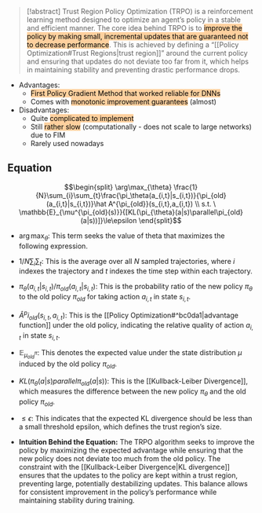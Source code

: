 > [!abstract] 
> Trust Region Policy Optimization (TRPO) is a reinforcement learning method designed to optimize an agent’s policy in a stable and efficient manner. The core idea behind TRPO is to <mark style="background: #FFB86CA6;">improve the policy by making small, incremental updates that are guaranteed not to decrease performance</mark>. This is achieved by defining a “[[Policy Optimization#Trust Regions|trust region]]” around the current policy and ensuring that updates do not deviate too far from it, which helps in maintaining stability and preventing drastic performance drops. 

- Advantages:
	- <mark style="background: #FFB86CA6;">First Policy Gradient Method that worked reliable for DNNs</mark>
	- Comes with <mark style="background: #FFB86CA6;">monotonic improvement guarantees</mark> (almost)
- Disadvantages:
	- Quite <mark style="background: #FFB86CA6;">complicated to implement</mark>
	- Still <mark style="background: #FFB86CA6;">rather slow</mark> (computationally - does not scale to large networks) due to FIM
	- Rarely used nowadays
## Equation
$$\begin{split} \arg\max_{\theta} \frac{1}{N}\sum_{i}\sum_{t}\frac{\pi_\theta(a_{i,t}|s_{i,t})}{\pi_{old}(a_{i,t}|s_{i,t})}\hat A^{\pi_{old}}(s_{i,t},a_{i,t}) \\ s.t. \ \mathbb{E}_{\mu^{\pi_{old}(s)}}{[KL(\pi_{\theta}(a|s)\parallel\pi_{old}(a|s))]}\le\epsilon \end{split}$$
- $\arg \max_\theta$: This term seeks the value of theta that maximizes the following expression.
- $1/N \sum_i \sum_t$: This is the average over all $N$ sampled trajectories, where $i$ indexes the trajectory and $t$ indexes the time step within each trajectory.
- $\pi_\theta(a_{i,t}|s_{i,t})/\pi_{old}(a_{i,t}|s_{i,t})$: This is the probability ratio of the new policy $\pi_\theta$ to the old policy $\pi_{old}$ for taking action $a_{i,t}$ in state $s_{i,t}$.
- $\hat A^pi_{old}(s_{i,t},a_{i,t})$: This is the [[Policy Optimization#^bc0da1|advantage function]] under the old policy, indicating the relative quality of action $a_{i,t}$ in state $s_{i,t}$.
- $\mathbb{E}_{\mu^\pi_{old}}$: This denotes the expected value under the state distribution $\mu$ induced by the old policy $\pi_{old}$.
- $KL(\pi_{\theta}(a|s) parallel \pi_{old}(a|s))$: This is the [[Kullback-Leiber Divergence]], which measures the difference between the new policy $\pi_\theta$ and the old policy $\pi_{old}$.
- $\le \epsilon$: This indicates that the expected KL divergence should be less than a small threshold epsilon, which defines the trust region’s size.

- **Intuition Behind the Equation:** The TRPO algorithm seeks to improve the policy by maximizing the expected advantage while ensuring that the new policy does not deviate too much from the old policy. The constraint with the [[Kullback-Leiber Divergence|KL divergence]] ensures that the updates to the policy are kept within a trust region, preventing large, potentially destabilizing updates. This balance allows for consistent improvement in the policy’s performance while maintaining stability during training.